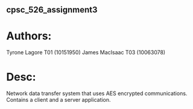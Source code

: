 ## cpsc_526_assignment3

# Authors:
Tyrone Lagore T01 (10151950) James MacIsaac T03 (10063078)

# Desc:
Network data transfer system that uses AES encrypted communications. Contains a client and a server application.
